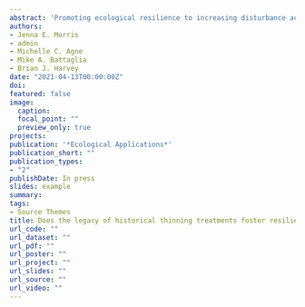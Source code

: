 ```yaml
---
abstract: 'Promoting ecological resilience to increasing disturbance activity is a key management priority under warming climate. Across the Northern Hemisphere, tree mortality from widespread bark beetle outbreaks raises concerns for how forest management can foster resilience to future outbreaks. Density reduction (i.e., thinning) treatments can increase vigor of remaining trees, but the longevity of treatment efficacy for reducing susceptibility to future disturbance remains a key knowledge gap. Using one of the longest-running replicated experiments in old-growth subalpine forests, we measured stand structure following a recent (early 2000s) severe mountain pine beetle (MPB; *Dendroctonus ponderosae*) outbreak to examine the legacy of historical (1940s) thinning treatments on two components of resilience. We asked: how did historical thinning intensity affect (1) tree-scale survival probability and stand-scale survival proportion (collectively “resistance” to outbreak) for susceptible trees (lodgepole pine [*Pinus contorta*] ≥ 12 cm diameter) and (2) post-outbreak stand successional trajectories? Overall outbreak severity was high (MPB killed 59% of susceptible individuals and 78% of susceptible basal area), and historical thinning had little effect on tree- and stand-scale resistance. Tree-scale survival probability decreased sharply with increasing tree diameter and did not differ from the control (uncut stands) in the historical thinning treatments. Stand-scale proportion of surviving susceptible trees and basal area did not differ from the control in historically thinned stands, except for treatments that removed nearly all susceptible trees, in which survival proportion approximately doubled. Despite limited effects on resistance to MPB outbreak, the legacy of historical treatments shifted dominance from large- to small-diameter lodgepole pine by the time of outbreak, resulting in historically thinned stands with ~2x greater post-outbreak live basal area than control stands. MPB-driven mortality of large-diameter lodgepole pine in control stands and density-dependent mortality of small-diameter trees in historically thinned stands led to convergence in post-outbreak live-tree stand structure. One exception was the heaviest historical thinning treatments (59–77% basal area removed), where sapling dominance of shade-tolerant, unsusceptible conifers was lower than control stands. After six decades, thinning treatments have minimal effect on resistance to bark beetle outbreaks, but leave persistent legacies in shaping post-outbreak successional trajectories.'
authors:
- Jenna E. Morris
- admin
- Michelle C. Agne
- Mike A. Battaglia
- Brian J. Harvey
date: "2021-04-13T00:00:00Z"
doi: 
featured: false
image: 
  caption: 
  focal_point: ""
  preview_only: true
projects: 
publication: '*Ecological Applications*'
publication_short: ""
publication_types:
- "2"
publishDate: In press
slides: example
summary: 
tags:
- Source Themes
title: Does the legacy of historical thinning treatments foster resilience to bark beetle outbreaks in subalpine forests?
url_code: ""
url_dataset: ""
url_pdf: ""
url_poster: ""
url_project: ""
url_slides: ""
url_source: ""
url_video: ""
---
```



